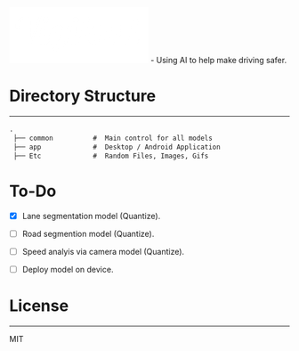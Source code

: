 <img src="etc/logo_light.png" alt="logo"/>
- Using AI to help make driving safer.


# Directory Structure
------
    .
     ├── common          #  Main control for all models 
     ├── app             #  Desktop / Android Application 
     ├── Etc             #  Random Files, Images, Gifs

# To-Do
- [x] Lane segmentation model (Quantize). 
- [ ] Road segmention model (Quantize).  
- [ ] Speed analyis via camera model (Quantize). 
- [ ] Deploy model on device. 


# License
----
MIT

